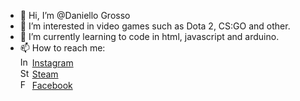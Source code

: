 - 👋 Hi, I’m @Daniello Grosso
- 👀 I’m interested in video games such as Dota 2, CS:GO and other.
- 🌱 I’m currently learning to code in html, javascript and arduino.
- 📫 How to reach me: <br>
<img alt="Instagram" src="[https://pnggrid.com/wp-content/uploads/2021/06/Red-Instagram-Logo.png](https://upload.wikimedia.org/wikipedia/commons/thumb/a/a5/Instagram_icon.png/1200px-Instagram_icon.png)" width="15px" height="15px"/> [Instagram](https://www.instagram.com/danu_.gr/)<br>
<img alt="Steam" src="https://cdn.freebiesupply.com/images/large/2x/steam-logo-transparent.png" width="15px" height="15px"/> [Steam](https://steamcommunity.com/id/ruuddy/)<br>
<img alt="Facebook" src="https://upload.wikimedia.org/wikipedia/commons/thumb/f/fb/Facebook_icon_2013.svg/1024px-Facebook_icon_2013.svg.png" width="15px" height="15px"/> [Facebook](https://www.facebook.com/daniel.grosu.9216/)<br>
